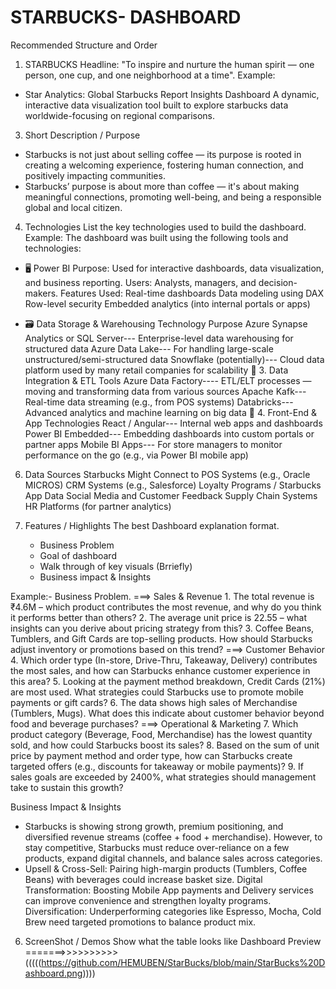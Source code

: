 # STARBUCKS- DASHBOARD
Recommended Structure and Order
1) STARBUCKS
Headline: "To inspire and nurture the human spirit — one person, one cup, and one neighborhood at a time".
Example:
* Star Analytics: Global Starbucks Report Insights Dashboard
A dynamic, interactive data visualization tool built to explore starbucks data worldwide-focusing on regional comparisons.

3) Short Description / Purpose
* Starbucks is not just about selling coffee — its purpose is rooted in creating a welcoming experience, fostering human connection, and positively impacting communities.
* Starbucks’ purpose is about more than coffee — it's about making meaningful connections, promoting well-being, and being a responsible global and local citizen.
     
4) Technologies
 List the key technologies used to build the dashboard.
Example:
The dashboard was built using the following tools and technologies:
* 🖥️ Power BI
   Purpose: Used for interactive dashboards, data visualization, and business reporting.
   Users: Analysts, managers, and decision-makers.
   Features Used:
   Real-time dashboards
   Data modeling using DAX
   Row-level security
   Embedded analytics (into internal portals or apps)
  
* 🗃️ Data Storage & Warehousing
          Technology Purpose
          Azure Synapse Analytics or SQL Server---	Enterprise-level data warehousing for structured data
          Azure Data Lake--- For handling large-scale unstructured/semi-structured data
          Snowflake (potentially)--- Cloud data platform used by many retail companies for scalability
   🔄 3. Data Integration & ETL Tools
          Azure Data Factory---- ETL/ELT processes — moving and transforming data from various sources
          Apache Kafk--- Real-time data streaming (e.g., from POS systems)
          Databricks--- Advanced analytics and machine learning on big data
   📲 4. Front-End & App Technologies
          React / Angular--- Internal web apps and dashboards
          Power BI Embedded--- Embedding dashboards into custom portals or partner apps
          Mobile BI Apps--- For store managers to monitor performance on the go (e.g., via Power BI mobile app)
   
6) Data Sources Starbucks Might Connect to
   POS Systems (e.g., Oracle MICROS)
   CRM Systems (e.g., Salesforce)
   Loyalty Programs / Starbucks App Data
   Social Media and Customer Feedback
   Supply Chain Systems
   HR Platforms (for partner analytics)

7) Features / Highlights
   The best Dashboard explanation format.
   * Business Problem
   * Goal of dashboard
   * Walk through of key visuals (Brriefly)
   * Business impact & Insights

Example:-
  Business Problem.
  ===> Sales & Revenue
        1. The total revenue is ₹4.6M – which product contributes the most revenue, and why do you think it performs better than others?
        2. The average unit price is 22.55 – what insights can you derive about pricing strategy from this?
        3. Coffee Beans, Tumblers, and Gift Cards are top-selling products. How should Starbucks adjust inventory or promotions based on this trend?
  ===> Customer Behavior
        4. Which order type (In-store, Drive-Thru, Takeaway, Delivery) contributes the most sales, and how can Starbucks enhance customer experience in this area?
        5. Looking at the payment method breakdown, Credit Cards (21%) are most used. What strategies could Starbucks use to promote mobile payments or gift cards?
        6. The data shows high sales of Merchandise (Tumblers, Mugs). What does this indicate about customer behavior beyond food and beverage purchases?
  ===> Operational & Marketing
        7. Which product category (Beverage, Food, Merchandise) has the lowest quantity sold, and how could Starbucks boost its sales?
        8. Based on the sum of unit price by payment method and order type, how can Starbucks create targeted offers (e.g., discounts for takeaway or mobile payments)?
        9. If sales goals are exceeded by 2400%, what strategies should management take to sustain this growth?

Business Impact & Insights
   * Starbucks is showing strong growth, premium positioning, and diversified revenue streams (coffee + food + merchandise). However, to stay competitive, Starbucks must reduce over-reliance on a few products, 
     expand digital channels, and balance sales across categories.
   * Upsell & Cross-Sell: Pairing high-margin products (Tumblers, Coffee Beans) with beverages could increase basket size.
     Digital Transformation: Boosting Mobile App payments and Delivery services can improve convenience and strengthen loyalty programs.
     Diversification: Underperforming categories like Espresso, Mocha, Cold Brew need targeted promotions to balance product mix.

6) ScreenShot / Demos
   Show what the table looks like
   Dashboard Preview =======>>>>>>>>>> (((((https://github.com/HEMUBEN/StarBucks/blob/main/StarBucks%20Dashboard.png))))


                     
    















   
   
